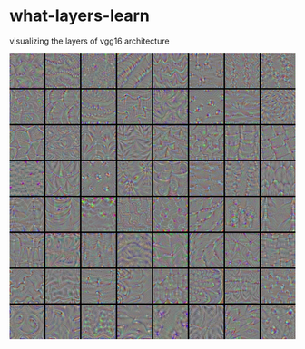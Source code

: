 # what-layers-learn

visualizing the layers of vgg16 architecture

<img src="https://github.com/arunavkonwar/what-layers-learn/blob/master/stitched_filters_8x8.png">
